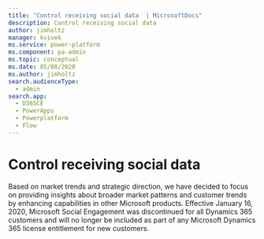 ```yaml
---
title: "Control receiving social data  | MicrosoftDocs"
description: Control receiving social data
author: jimholtz
manager: kvivek
ms.service: power-platform
ms.component: pa-admin
ms.topic: conceptual
ms.date: 05/08/2020
ms.author: jimholtz
search.audienceType: 
  - admin
search.app:
  - D365CE
  - PowerApps
  - Powerplatform
  - Flow
---
```

# Control receiving social data

Based on market trends and strategic direction, we have decided to focus on providing insights about broader market patterns and customer trends by enhancing capabilities in other Microsoft products.
Effective January 16, 2020, Microsoft Social Engagement was discontinued for all Dynamics 365 customers and will no longer be included as part of any Microsoft Dynamics 365 license entitlement for new customers.
